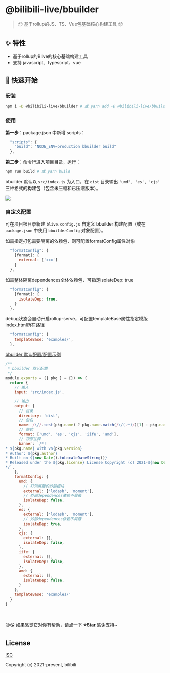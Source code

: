 # @bilibili-live/bbuilder

> 📦 基于rollup的JS、TS、Vue包基础核心构建工具 📦

## ✨ 特性

- 基于rollup的Blive的核心基础构建工具
- 支持 javascript、typescript、vue

## 🚀 快速开始

### 安装

```bash
npm i -D @bilibili-live/bbuilder # 或 yarn add -D @bilibili-live/bbuilder
```

### 使用

**第一步**：package.json 中新增 scripts：

```js
  "scripts": {
    "build": "NODE_ENV=production bbuilder build"
  },
```

**第二步**：命令行进入项目目录，运行：

```bash
npm run build # 或 yarn build
```

bbuilder 默认以 `src/index.js` 为入口，在 `dist` 目录输出 `'umd', 'es', 'cjs'` 三种格式的构建包（包含未压缩和已压缩版本）。

<img src="https://git.bilibili.co/blive-core/bbuilder/-/blob/master/docs/assets/cli.png?raw=true">

### 自定义配置

可在项目根目录新建 `blive.config.js` 自定义 bbuilder 构建配置（或在 `package.json` 中使用 `bbuilderConfig` 对象配置）。

如需指定打包需要隔离的依赖包，则可配置formatConfig属性对象
```js
  "formatConfig": {
    [format]: {
      external: ['xxx']
    }
  },
```
如需整体隔离dependences全体依赖包，可指定isolateDep: true
```js
  "formatConfig": {
    [format]: {
      isolateDep: true,
    }
  },
```
debug状态会自动开启rollup-serve，可配置templateBase属性指定模版index.html所在路径
```js
  "formatConfig": {
    templateBase: 'examples/',
  },
```

[bbuilder 默认配置/配置示例](https://git.bilibili.co/blive-core/bbuilder/blob/master/src/config/bbuilder.config.js)
```js
/**
 * bbuilder 默认配置
 */
module.exports = ({ pkg } = {}) => {
  return {
    // 输入
    input: 'src/index.js',

    // 输出
    output: {
      // 目录
      directory: 'dist',
      // 包名
      name: /\//.test(pkg.name) ? pkg.name.match(/\/(.+)/)[1] : pkg.name,
      // 格式
      format: ['umd', 'es', 'cjs', 'iife', 'amd'],
      // 顶部注释
      banner: `/*!
* ${pkg.name} with v${pkg.version}
* Author: ${pkg.author}
* Built on ${new Date().toLocaleDateString()}
* Released under the ${pkg.license} License Copyright (c) 2021-${new Date().getFullYear()}
*/`,
    },
    formatConfig: {
      umd: {
        // 打包屏蔽的外部模块
        external: ['lodash', 'moment'],
        // 外部dependences依赖不屏蔽
        isolateDep: false,
      },
      es: {
        external: ['lodash', 'moment'],
        // 外部dependences依赖不屏蔽
        isolateDep: true,
      },
      cjs: {
        external: [],
        isolateDep: false,
      },
      iife: {
        external: [],
        isolateDep: false,
      },
      amd: {
        external: [],
        isolateDep: false,
      }
    },
    templateBase: 'examples/'
  }
}
```

<br>
<br>
😉😘 如果感觉它对你有帮助，请点一下 <b>⭐️<a href="#">Star</a></b> 感谢支持~

## License

[ISC](http://opensource.org/licenses/ISC)

Copyright (c) 2021-present, bilibili
